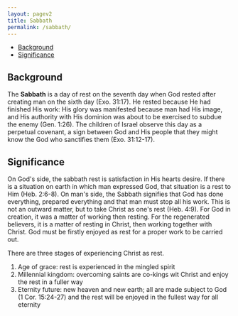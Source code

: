 ```yaml
---
layout: pagev2
title: Sabbath
permalink: /sabbath/
---
```

- [Background](#background)
- [Significance](#significance)

## Background

The **Sabbath** is a day of rest on the seventh day when God rested after creating man on the sixth day (Exo. 31:17). He rested because He had finished His work: His glory was manifested because man had His image, and His authority with His dominion was about to be exercised to subdue the enemy (Gen. 1:26). The children of Israel observe this day as a perpetual covenant, a sign between God and His people that they might know the God who sanctifies them (Exo. 31:12-17). 

## Significance

On God's side, the sabbath rest is satisfaction in His hearts desire. If there is a situation on earth in which man expressed God, that situation is a rest to Him (Heb. 2:6-8). On man's side, the Sabbath signifies that God has done everything, prepared everything and that man must stop all his work. This is not an outward matter, but to take Christ as one's rest (Heb. 4:9). For God in creation, it was a matter of working then resting. For the regenerated believers, it is a matter of resting in Christ, then working together with Christ. God must be firstly enjoyed as rest for a proper work to be carried out.

There are three stages of experiencing Christ as rest.

1. Age of grace: rest is experienced in the mingled spirit
2. Millennial kingdom: overcoming saints are co-kings wit Christ and enjoy the rest in a fuller way
3. Eternity future: new heaven and new earth; all are made subject to God (1 Cor. 15:24-27) and the rest will be enjoyed in the fullest way for all eternity
